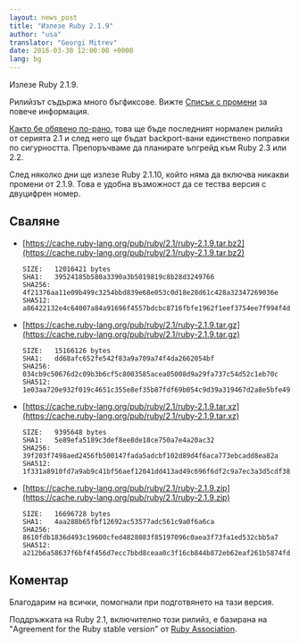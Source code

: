 ```yaml
---
layout: news_post
title: "Излезе Ruby 2.1.9"
author: "usa"
translator: "Georgi Mitrev"
date: 2016-03-30 12:00:00 +0000
lang: bg
---
```


Излезе Ruby 2.1.9.

Рилийзът съдържа много бъгфиксове. Вижте
[Списък с промени](http://svn.ruby-lang.org/repos/ruby/tags/v2_1_9/ChangeLog)
за повече информация.

[Както бе обявено по-рано](https://www.ruby-lang.org/bg/news/2016/02/24/support-plan-of-ruby-2-0-0-and-2-1/),
това ще бъде последният нормален рилийз от серията 2.1 и
след него ще бъдат backport-вани единствено поправки по сигурността.
Препоръчваме да планирате ъпгрейд към Ruby 2.3 или 2.2.

След няколко дни ще излезе Ruby 2.1.10, който няма да включва никакви промени
от 2.1.9. Това е удобна възможност да се тества версия с двуцифрен номер.

## Сваляне

* [https://cache.ruby-lang.org/pub/ruby/2.1/ruby-2.1.9.tar.bz2](https://cache.ruby-lang.org/pub/ruby/2.1/ruby-2.1.9.tar.bz2)

      SIZE:   12016421 bytes
      SHA1:   39524185b580a3390a3b5019819c8b28d3249766
      SHA256: 4f21376aa11e09b499c3254bbd839e68e053c0d18e28d61c428a32347269036e
      SHA512: a86422132e4c64007a84a91696f4557bdcbc8716fbfe1962f1eef3754ee7f994f4de0b

* [https://cache.ruby-lang.org/pub/ruby/2.1/ruby-2.1.9.tar.gz](https://cache.ruby-lang.org/pub/ruby/2.1/ruby-2.1.9.tar.gz)

      SIZE:   15166126 bytes
      SHA1:   dd68afc652fe542f83a9a709a74f4da2662054bf
      SHA256: 034cb9c50676d2c09b3b6cf5c8003585acea05008d9a29fa737c54d52c1eb70c
      SHA512: 1e03aa720e932f019c4651c355e8ef35b87fdf69b054c9d39a319467d2a8e5bfe4995cbacd9add36b832c77761a47c9d1040f00e856ad5888d69ec7221455e35

* [https://cache.ruby-lang.org/pub/ruby/2.1/ruby-2.1.9.tar.xz](https://cache.ruby-lang.org/pub/ruby/2.1/ruby-2.1.9.tar.xz)

      SIZE:   9395648 bytes
      SHA1:   5e89efa5189c3def8ee8de18ce750a7e4a20ac32
      SHA256: 39f203f7498aed2456fb500147fada5adcbf102d89d4f6aca773ebcadd8ea82a
      SHA512: 1f331a8910fd7a9ab9c41bf56aef12041dd413ad49c696f6df2c9a7ec3a3d5cdf383f2a3d30949ea37b8ecb39f50355e526412b36ed4e07b60733d9db4d2bd14

* [https://cache.ruby-lang.org/pub/ruby/2.1/ruby-2.1.9.zip](https://cache.ruby-lang.org/pub/ruby/2.1/ruby-2.1.9.zip)

      SIZE:   16696728 bytes
      SHA1:   4aa288b65fbf12692ac53577adc561c9a0f6a6ca
      SHA256: 8610fdb1836d493c19600cfed4828083f85197096c0aea3f73fa1ed532cbb5a7
      SHA512: a212b6a58637f6bf4f456d7ecc7bbd8ceaa0c3f16cb844b872eb62eaf261b5874fdb79705241d05a356fcdc1d3fdd8a94fcd8e6ca62190e9f544c8f45a9f41af

## Коментар

Благодарим на всички, помогнали при подготвянето на тази версия.

Поддръжката на Ruby 2.1, включително този рилийз, е базирана на
"Agreement for the Ruby stable version" от [Ruby Association](http://www.ruby.or.jp/).
